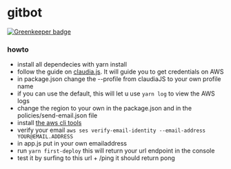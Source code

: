 # gitbot

[![Greenkeeper badge](https://badges.greenkeeper.io/ThomasAndrewMacLean/gitbot.svg)](https://greenkeeper.io/)

### howto

- install all dependecies with yarn install
- follow the guide on [claudia.js](https://claudiajs.com/tutorials/installing.html). It will guide you to get credentials on AWS
- in package.json change the --profile from claudiaJS to your own profile name
- if you can use the default, this will let u use ```yarn log``` to view the AWS logs
- change the region to your own in the package.json and in the policies/send-email.json file
- install [the aws cli tools](https://aws.amazon.com/cli/)
- verify your email ```aws ses verify-email-identity --email-address YOUR@EMAIL.ADDRESS```
- in app.js put in your own emailaddress
- run ```yarn first-deploy``` this will return your url endpoint in the console
- test it by surfing to this url + /ping it should return pong
